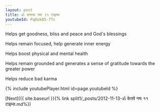 ```yaml
---
layout: post
title: ॐ सनाया नमः ११ टाइम्स
youtubeId: Pq8ok85-7Tc
---
```

 
 
Helps get goodness, bliss and peace and God's blessings
 
Helps remain focused, help generate inner energy 
 
Helps boost physical and mental health 
 
Helps remain grounded and generates a sense of gratitude towards the greater power 
 
Helps reduce bad karma
 
 
 
 


{% include youtubePlayer.html id=page.youtubeId %}
 
[Next]({{ site.baseurl }}{% link  split1/_posts/2012-11-13-ॐ केतवे नमः ११ टाइम्स.md%})
 
